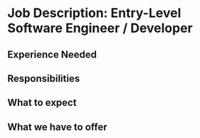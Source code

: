 # Job Description: Entry-Level Software Engineer / Developer 

## Experience Needed

## Responsibilities

## What to expect

## What we have to offer

